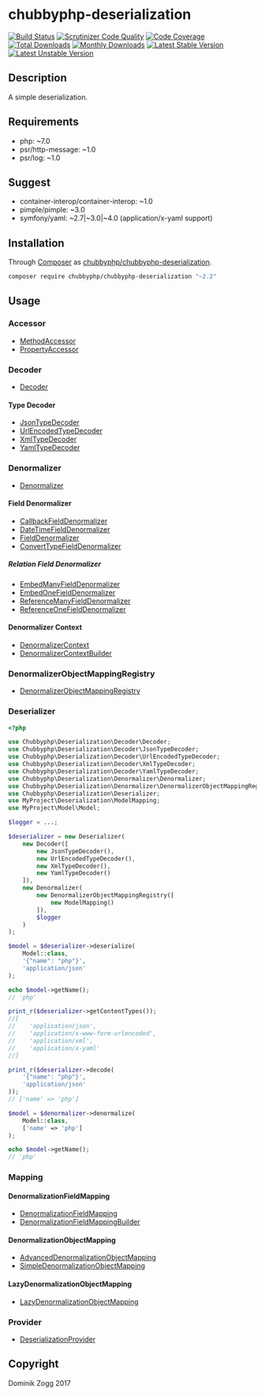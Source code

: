 # chubbyphp-deserialization

[![Build Status](https://api.travis-ci.org/chubbyphp/chubbyphp-deserialization.png?branch=master)](https://travis-ci.org/chubbyphp/chubbyphp-deserialization)
[![Scrutinizer Code Quality](https://scrutinizer-ci.com/g/chubbyphp/chubbyphp-deserialization/badges/quality-score.png?b=master)](https://scrutinizer-ci.com/g/chubbyphp/chubbyphp-deserialization/?branch=master)
[![Code Coverage](https://scrutinizer-ci.com/g/chubbyphp/chubbyphp-deserialization/badges/coverage.png?b=master)](https://scrutinizer-ci.com/g/chubbyphp/chubbyphp-deserialization/?branch=master)
[![Total Downloads](https://poser.pugx.org/chubbyphp/chubbyphp-deserialization/downloads.png)](https://packagist.org/packages/chubbyphp/chubbyphp-deserialization)
[![Monthly Downloads](https://poser.pugx.org/chubbyphp/chubbyphp-deserialization/d/monthly)](https://packagist.org/packages/chubbyphp/chubbyphp-deserialization)
[![Latest Stable Version](https://poser.pugx.org/chubbyphp/chubbyphp-deserialization/v/stable.png)](https://packagist.org/packages/chubbyphp/chubbyphp-deserialization)
[![Latest Unstable Version](https://poser.pugx.org/chubbyphp/chubbyphp-deserialization/v/unstable)](https://packagist.org/packages/chubbyphp/chubbyphp-deserialization)

## Description

A simple deserialization.

## Requirements

 * php: ~7.0
 * psr/http-message: ~1.0
 * psr/log: ~1.0

## Suggest

 * container-interop/container-interop: ~1.0
 * pimple/pimple: ~3.0
 * symfony/yaml: ~2.7|~3.0|~4.0 (application/x-yaml support)

## Installation

Through [Composer](http://getcomposer.org) as [chubbyphp/chubbyphp-deserialization][1].

```sh
composer require chubbyphp/chubbyphp-deserialization "~2.2"
```

## Usage

### Accessor

 * [MethodAccessor][2]
 * [PropertyAccessor][3]

### Decoder

 * [Decoder][4]

#### Type Decoder

 * [JsonTypeDecoder][5]
 * [UrlEncodedTypeDecoder][6]
 * [XmlTypeDecoder][7]
 * [YamlTypeDecoder][8]

### Denormalizer

 * [Denormalizer][9]

#### Field Denormalizer

 * [CallbackFieldDenormalizer][10]
 * [DateTimeFieldDenormalizer][11]
 * [FieldDenormalizer][12]
 * [ConvertTypeFieldDenormalizer][13]
 
##### Relation Field Denormalizer

 * [EmbedManyFieldDenormalizer][14]
 * [EmbedOneFieldDenormalizer][15]
 * [ReferenceManyFieldDenormalizer][16]
 * [ReferenceOneFieldDenormalizer][17]

#### Denormalizer Context

 * [DenormalizerContext][18]
 * [DenormalizerContextBuilder][19]

### DenormalizerObjectMappingRegistry

* [DenormalizerObjectMappingRegistry][20]

### Deserializer

```php
<?php

use Chubbyphp\Deserialization\Decoder\Decoder;
use Chubbyphp\Deserialization\Decoder\JsonTypeDecoder;
use Chubbyphp\Deserialization\Decoder\UrlEncodedTypeDecoder;
use Chubbyphp\Deserialization\Decoder\XmlTypeDecoder;
use Chubbyphp\Deserialization\Decoder\YamlTypeDecoder;
use Chubbyphp\Deserialization\Denormalizer\Denormalizer;
use Chubbyphp\Deserialization\Denormalizer\DenormalizerObjectMappingRegistry;
use Chubbyphp\Deserialization\Deserializer;
use MyProject\Deserialization\ModelMapping;
use MyProject\Model\Model;

$logger = ...;

$deserializer = new Deserializer(
    new Decoder([
        new JsonTypeDecoder(),
        new UrlEncodedTypeDecoder(),
        new XmlTypeDecoder(),
        new YamlTypeDecoder()
    ]),
    new Denormalizer(
        new DenormalizerObjectMappingRegistry([
            new ModelMapping()
        ]),
        $logger
    )
);

$model = $deserializer->deserialize(
    Model::class,
    '{"name": "php"}',
    'application/json'
);

echo $model->getName();
// 'php'

print_r($deserializer->getContentTypes());
//[
//    'application/json',
//    'application/x-www-form-urlencoded',
//    'application/xml',
//    'application/x-yaml'
//]

print_r($deserializer->decode(
    '{"name": "php"}',
    'application/json'
));
// ['name' => 'php']

$model = $denormalizer->denormalize(
    Model::class,
    ['name' => 'php']
);

echo $model->getName();
// 'php'
```

### Mapping

#### DenormalizationFieldMapping

 * [DenormalizationFieldMapping][21]
 * [DenormalizationFieldMappingBuilder][22]

#### DenormalizationObjectMapping

 * [AdvancedDenormalizationObjectMapping][23]
 * [SimpleDenormalizationObjectMapping][24]

#### LazyDenormalizationObjectMapping

 * [LazyDenormalizationObjectMapping][25]

### Provider

* [DeserializationProvider][26]

## Copyright

Dominik Zogg 2017


[1]: https://packagist.org/packages/chubbyphp/chubbyphp-deserialization

[2]: doc/Accessor/MethodAccessor.md
[3]: doc/Accessor/PropertyAccessor.md

[4]: doc/Decoder/Decoder.md

[5]: doc/Decoder/JsonTypeDecoder.md
[6]: doc/Decoder/UrlEncodedTypeDecoder.md
[7]: doc/Decoder/XmlTypeDecoder.md
[8]: doc/Decoder/YamlTypeDecoder.md

[9]: doc/Denormalizer/Denormalizer.md

[10]: doc/Denormalizer/CallbackFieldDenormalizer.md
[11]: doc/Denormalizer/DateTimeFieldDenormalizer.md
[12]: doc/Denormalizer/FieldDenormalizer.md
[13]: doc/Denormalizer/ConvertTypeFieldDenormalizer.md

[14]: doc/Denormalizer/Relation/EmbedManyFieldDenormalizer.md
[15]: doc/Denormalizer/Relation/EmbedOneFieldDenormalizer.md
[16]: doc/Denormalizer/Relation/ReferenceManyFieldDenormalizer.md
[17]: doc/Denormalizer/Relation/ReferenceOneFieldDenormalizer.md

[18]: doc/Denormalizer/DenormalizerContext.md
[19]: doc/Denormalizer/DenormalizerContextBuilder.md

[20]: doc/Denormalizer/DenormalizerObjectMappingRegistry.md

[21]: doc/Mapping/DenormalizationFieldMapping.md
[22]: doc/Mapping/DenormalizationFieldMappingBuilder.md

[23]: doc/Mapping/AdvancedDenormalizationObjectMapping.md
[24]: doc/Mapping/SimpleDenormalizationObjectMapping.md

[25]: doc/Mapping/LazyDenormalizationObjectMapping.md

[26]: doc/Provider/DeserializationProvider.md
